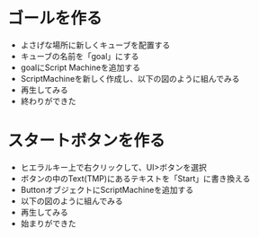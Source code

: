 # ゴールを作る
- よさげな場所に新しくキューブを配置する
- キューブの名前を「goal」にする
- goalにScript Machineを追加する
- ScriptMachineを新しく作成し、以下の図のように組んでみる
- 再生してみる
- 終わりができた

# スタートボタンを作る
- ヒエラルキー上で右クリックして、UI>ボタンを選択
- ボタンの中のText(TMP)にあるテキストを「Start」に書き換える
- ButtonオブジェクトにScriptMachineを追加する
- 以下の図のように組んでみる
- 再生してみる
- 始まりができた
